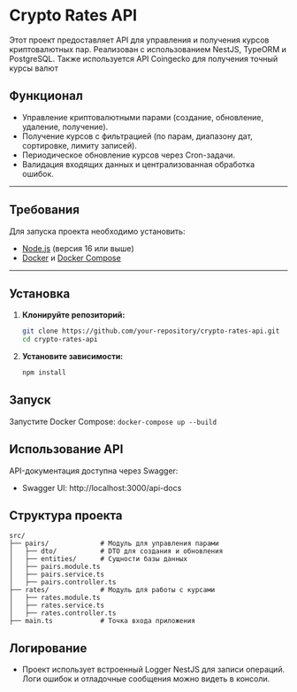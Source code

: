 # Crypto Rates API

Этот проект предоставляет API для управления и получения курсов криптовалютных пар. Реализован с использованием NestJS, TypeORM и PostgreSQL. Также используется API Сoingecko для получения точный курсы валют

## Функционал
- Управление криптовалютными парами (создание, обновление, удаление, получение).
- Получение курсов с фильтрацией (по парам, диапазону дат, сортировке, лимиту записей).
- Периодическое обновление курсов через Cron-задачи.
- Валидация входящих данных и централизованная обработка ошибок.

---

## Требования
Для запуска проекта необходимо установить:
- [Node.js](https://nodejs.org/) (версия 16 или выше)
- [Docker](https://www.docker.com/) и [Docker Compose](https://docs.docker.com/compose/)

---

## Установка
1. **Клонируйте репозиторий:**
    ```bash
    git clone https://github.com/your-repository/crypto-rates-api.git
    cd crypto-rates-api
    ```
2. **Установите зависимости:**
    ```bash
    npm install
    ```
   
## Запуск
Запустите Docker Compose: ```docker-compose up --build```

## Использование API
 API-документация доступна через Swagger:
- Swagger UI: http://localhost:3000/api-docs


## Структура проекта

```
src/
├── pairs/             # Модуль для управления парами
│   ├── dto/           # DTO для создания и обновления
│   ├── entities/      # Сущности базы данных
│   ├── pairs.module.ts
│   ├── pairs.service.ts
│   ├── pairs.controller.ts
├── rates/             # Модуль для работы с курсами
│   ├── rates.module.ts
│   ├── rates.service.ts
│   ├── rates.controller.ts
├── main.ts            # Точка входа приложения
```

## Логирование

- Проект использует встроенный Logger NestJS для записи операций. Логи ошибок и отладочные сообщения можно видеть в консоли.
